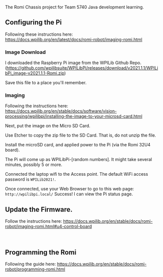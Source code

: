 The Romi Chassis project for Team 5740 Java development learning.

## Configuring the Pi
Following these instructions here:
https://docs.wpilib.org/en/latest/docs/romi-robot/imaging-romi.html

### Image Download
I downloaded the Raspberry Pi image from the WPILib Github Repo. (https://github.com/wpilibsuite/WPILibPi/releases/download/v2021.1.1/WPILibPi_image-v2021.1.1-Romi.zip)

Save this file to a place you'll remember. 

### Imaging
Following the instructions here: https://docs.wpilib.org/en/stable/docs/software/vision-processing/wpilibpi/installing-the-image-to-your-microsd-card.html

Next, put the image on the Micro SD Card.

Use Etcher to copy the zip file to the SD Card. That is, do not unzip the file.

Install the microSD card, and applied power to the Pi (via the Romi 32U4 board). 

The Pi will come up as WPILibPi-[random numbers]. It might take several minutes, possibly 5 or more.

Connected the laptop wifi to the Access point. The default WiFi access password is `WPILib2021!`. 

Once connected, use your Web Browser to go to this web page: `http://wpilibpi.local/` 
Success! I can view the Pi status page.

## Update the Firmware.
Follow the instructions here: https://docs.wpilib.org/en/stable/docs/romi-robot/imaging-romi.html#u4-control-board
</br>
<br></br>

## Programming the Romi
Following the guide here: https://docs.wpilib.org/en/stable/docs/romi-robot/programming-romi.html


